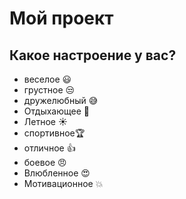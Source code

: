# Мой проект

## Какое настроение у вас?
* веселое :smiley:
* грустное :unamused:
* дружелюбный :sweat_smile:
* Отдыхающее :car:
* Летное :sunny:
* спортивное:trophy:
* отличное :+1:
* боевое :angry:
* Влюбленное :heart_eyes:
* Мотивационное :collision: